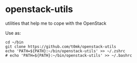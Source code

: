 openstack-utils
===============

utilities that help me to cope with the OpenStack  

Use as:

```
cd ~/bin
git clone https://github.com/t0mk/openstack-utils
echo 'PATH=${PATH}:~/bin/openstack-utils' >> ~/.zshrc
# echo 'PATH=${PATH}:~/bin/openstack-utils' >> ~/.bashrc
```
